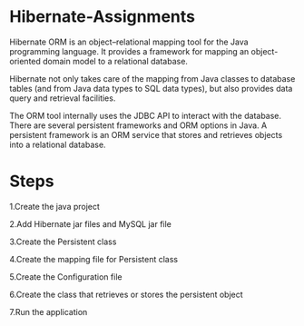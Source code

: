 # Hibernate-Assignments

Hibernate ORM is an object–relational mapping tool for the Java programming language. It provides a framework for mapping an object-oriented domain model to a relational database.

Hibernate not only takes care of the mapping from Java classes to database tables (and from Java data types to SQL data types), but also provides data query and retrieval facilities.

The ORM tool internally uses the JDBC API to interact with the database.
There are several persistent frameworks and ORM options in Java. A persistent framework is an ORM service that stores and retrieves objects into a relational database.


# Steps

1.Create the java project

2.Add Hibernate jar files and MySQL jar file

3.Create the Persistent class

4.Create the mapping file for Persistent class

5.Create the Configuration file

6.Create the class that retrieves or stores the persistent object

7.Run the application
